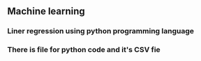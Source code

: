 ## Machine learning
### Liner regression using python programming language 
### There is file for python code and it's CSV fie 
